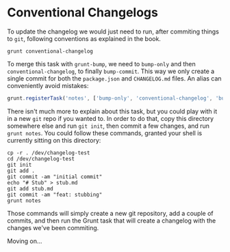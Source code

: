 # Conventional Changelogs

To update the changelog we would just need to run, after commiting things to `git`, following conventions as explained in the book.

```shell
grunt conventional-changelog
```

To merge this task with `grunt-bump`, we need to `bump-only` and then `conventional-changelog`, to finally `bump-commit`. This way we only create a single commit for both the `package.json` and `CHANGELOG.md` files. An alias can conveniently avoid mistakes:

```js
grunt.registerTask('notes', ['bump-only', 'conventional-changelog', 'bump-commit']);
```

There isn't much more to explain about this task, but you could play with it in a new `git` repo if you wanted to. In order to do that, copy this directory somewhere else and run `git init`, then commit a few changes, and run `grunt notes`. You could follow these commands, granted your shell is currently sitting on this directory:

```shell
cp -r . /dev/changelog-test
cd /dev/changelog-test
git init
git add .
git commit -am "initial commit"
echo "# Stub" > stub.md
git add stub.md
git commit -am "feat: stubbing"
grunt notes
```

Those commands will simply create a new git repository, add a couple of commits, and then run the Grunt task that will create a changelog with the changes we've been commiting.

Moving on...
